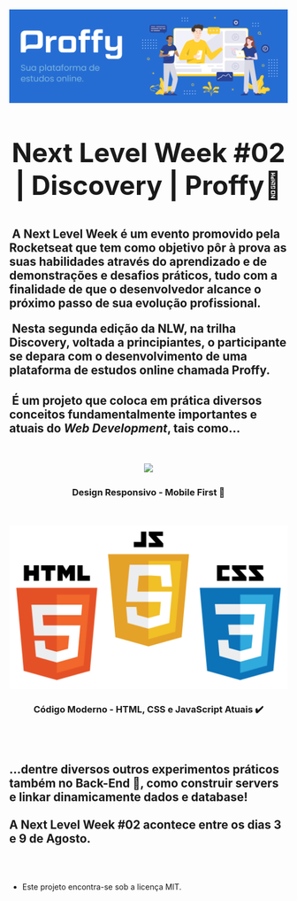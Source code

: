 <h1 align="center" font-size="40px">
<img src="public/proffy_logo.png">
<br><br>
</h1>
<div align="center">
<font size="50"><b>Next Level Week #02 | Discovery | Proffy🚀</b></font>
<br><br>
</div>


<h2>
&nbsp;A <b>Next Level Week</b> é um evento promovido pela <b>Rocketseat</b> que tem como objetivo pôr à prova as suas habilidades através do aprendizado e de demonstrações e desafios práticos, tudo com a finalidade de que o desenvolvedor alcance o próximo passo de sua evolução profissional.

&nbsp;Nesta segunda edição da NLW, na trilha Discovery, voltada a principiantes, o participante se depara com o desenvolvimento de uma plataforma de estudos online chamada <b>Proffy</b>.</h2>

<h2>&nbsp;É um projeto que coloca em prática diversos conceitos fundamentalmente importantes e atuais do <i>Web Development</i>, tais como...</h2>
<br><br>
<div align="center">
<img class="mobile" width="1200px" src="public/responsive.gif"><br>
<h3><b>Design Responsivo - Mobile First 📱</b></h3>
</div>
<br><br>
<div align="center">
<img class="mobile" width="1200px" src="public/frontend.png"><br>
<h3><b>Código Moderno - HTML, CSS e JavaScript Atuais ✔️</b></h3>
</div>
<br><br>

<h2>...dentre diversos outros experimentos práticos também no Back-End 🔗, como construir servers e linkar dinamicamente dados e database!
<br><br>
A Next Level Week #02 acontece entre os dias 3 e 9 de Agosto.
</h2><br><br>

- Este projeto encontra-se sob a licença MIT.
